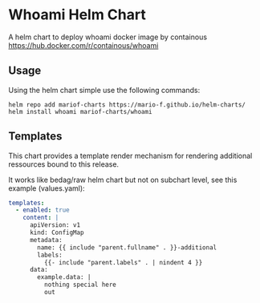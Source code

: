 # Whoami Helm Chart

A helm chart to deploy whoami docker image by containous <https://hub.docker.com/r/containous/whoami>

## Usage

Using the helm chart simple use the following commands:

```shell
helm repo add mariof-charts https://mario-f.github.io/helm-charts/
helm install whoami mariof-charts/whoami
```

## Templates

This chart provides a template render mechanism for rendering additional ressources bound to this release.

It works like bedag/raw helm chart but not on subchart level, see this example (values.yaml):

```yaml
templates:
  - enabled: true
    content: |
      apiVersion: v1
      kind: ConfigMap
      metadata:
        name: {{ include "parent.fullname" . }}-additional
        labels:
          {{- include "parent.labels" . | nindent 4 }}
      data:
        example.data: |
          nothing special here
          out
```
